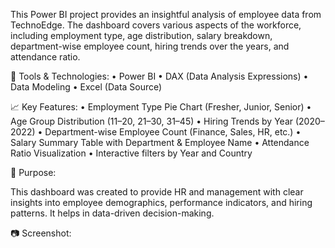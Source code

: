 This Power BI project provides an insightful analysis of employee data from TechnoEdge. The dashboard covers various aspects of the workforce, including employment type, age distribution, salary breakdown, department-wise employee count, hiring trends over the years, and attendance ratio.

🔧 Tools & Technologies:
	•	Power BI
	•	DAX (Data Analysis Expressions)
	•	Data Modeling
	•	Excel (Data Source)

📈 Key Features:
	•	Employment Type Pie Chart (Fresher, Junior, Senior)
	•	Age Group Distribution (11–20, 21–30, 31–45)
	•	Hiring Trends by Year (2020–2022)
	•	Department-wise Employee Count (Finance, Sales, HR, etc.)
	•	Salary Summary Table with Department & Employee Name
	•	Attendance Ratio Visualization
	•	Interactive filters by Year and Country

📌 Purpose:

This dashboard was created to provide HR and management with clear insights into employee demographics, performance indicators, and hiring patterns. It helps in data-driven decision-making.

📷 Screenshot:


